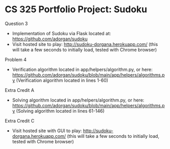 # CS 325 Portfolio Project: Sudoku
Question 3
  - Implementation of Sudoku via Flask located at: https://github.com/adorgan/sudoku
  - Visit hosted site to play: http://sudoku-dorgana.herokuapp.com/
  (this will take a few seconds to initially load, tested with Chrome browser)

Problem 4
  - Verification algorithm located in app/helpers/algorithm.py, or here: https://github.com/adorgan/sudoku/blob/main/app/helpers/algorithms.py
  (Verification algorithm located in lines 1-60)

Extra Credit A
  - Solving algorithm located in app/helpers/algorithm.py, or here: https://github.com/adorgan/sudoku/blob/main/app/helpers/algorithms.py
  (Solving algorithm located in lines 61-146)

Extra Credit C
  - Visit hosted site with GUI to play: http://sudoku-dorgana.herokuapp.com/
  (this will take a few seconds to initially load, tested with Chrome browser)

